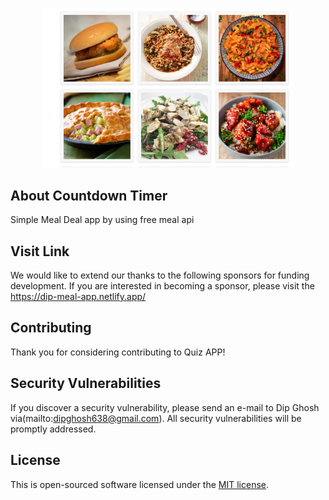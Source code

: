 <p align="center">
<a href="https://dip-meal-app.netlify.app/" target="_blank">
<img src="./img/recipe-app.png" width="400" alt="Quiz app Logo"></a></p>


## About Countdown Timer

Simple Meal Deal app by using  free meal api


## Visit Link

We would like to extend our thanks to the following sponsors for funding development.
If you are interested in becoming a sponsor, please visit the https://dip-meal-app.netlify.app/



## Contributing

Thank you for considering contributing to Quiz APP!


## Security Vulnerabilities

If you discover a security vulnerability, please send an e-mail to Dip Ghosh via(mailto:dipghosh638@gmail.com). All security vulnerabilities will be promptly addressed.

## License

This is open-sourced software licensed under the [MIT license](https://opensource.org/licenses/MIT).
